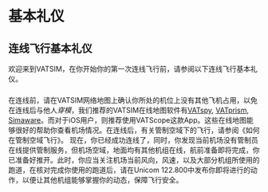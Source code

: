 # 基本礼仪  

## 连线飞行基本礼仪  
欢迎来到VATSIM，在你开始你的第一次连线飞行前，请参阅以下连线飞行基本礼仪。  

###   
在连线前，请在VATSIM网络地图上确认你所处的机位上没有其他飞机占用，以免在连线后与他人*穿模*，我们推荐的VATSIM在线地图软件有[VATspy](https://vatspy.rosscarlson.dev/), [VATprism](https://vatprism.org/), [Simaware](https://simaware.ca/)。而对于iOS用户，则推荐使用VATScope这款App。这些在线地图能够很好的帮助你查看机场情况。在连线后，有关管制空域下的飞行，请参阅《如何在管制空域飞行》。
现在，你已经成功连线了，同时，你发现当前机场没有管制员在线提供管制服务，但机场空域，地面均有其他机组在线，航前准备即将完成，你已准备好推开。此时，你应当关注机场当前风向，风速，以及大部分机组所使用的跑道，在核对完成你使用的跑道后，请在Unicom 122.800中发布你即将进行的动作，以便让其他机组能够掌握你的动态，保障飞行安全。
